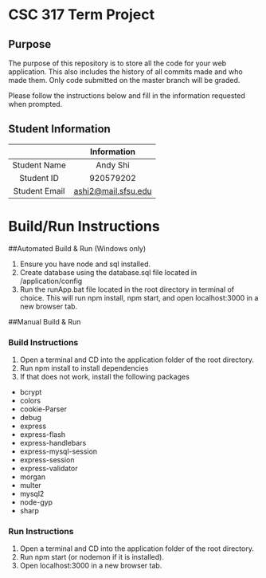 # CSC 317 Term Project

## Purpose

The purpose of this repository is to store all the code for your web application. This also includes the history of all commits made and who made them. Only code submitted on the master branch will be graded.

Please follow the instructions below and fill in the information requested when prompted.

## Student Information

|               | Information   |
|:-------------:|:-------------:|
| Student Name  | Andy Shi      |
| Student ID    | 920579202     |
| Student Email | ashi2@mail.sfsu.edu    |



# Build/Run Instructions

##Automated Build & Run (Windows only)
1. Ensure you have node and sql installed.
2. Create database using the database.sql file located in /application/config
2. Run the runApp.bat file located in the root directory in terminal of choice. 
This will run npm install, npm start, and open localhost:3000 in a new browser tab.

##Manual Build & Run

### Build Instructions
1. Open a terminal and CD into the application folder of the root directory.
2. Run npm install to install dependencies
3. If that does not work, install the following packages
- bcrypt
- colors
- cookie-Parser
- debug
- express
- express-flash
- express-handlebars
- express-mysql-session
- express-session
- express-validator
- morgan
- multer
- mysql2
- node-gyp
- sharp

### Run Instructions
1. Open a terminal and CD into the application folder of the root directory.
2. Run npm start (or nodemon if it is installed).
3. Open localhost:3000 in a new browser tab.
